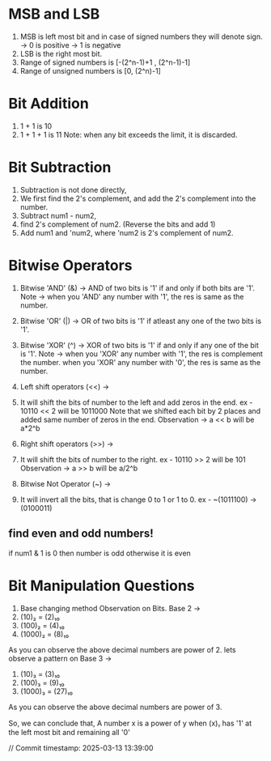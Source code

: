 # MSB and LSB
1. MSB is left most bit and in case of signed numbers they will denote sign.
-> 0 is positive
-> 1 is negative
2. LSB is the right most bit.
3. Range of signed numbers is [-(2^n-1)+1 , (2^n-1)-1]
4. Range of unsigned numbers is [0, (2^n)-1] 

# Bit Addition
1. 1 + 1 is 10
2. 1 + 1 + 1 is 11 
Note: when any bit exceeds the limit, it is discarded. 

# Bit Subtraction
1. Subtraction is not done directly,
2. We first find the 2's complement, and add the 2's complement into the number.
3. Subtract num1 - num2,
4. find 2's complement of num2. (Reverse the bits and add 1)
5. Add num1 and 'num2, where 'num2 is 2's complement of num2.

# Bitwise Operators
1. Bitwise 'AND' (&) -> AND of two bits is '1' if and only if both bits are '1'.
Note -> when you 'AND' any number with '1', the res is same as the number.

2. Bitwise 'OR' (|) -> OR of two bits is '1' if atleast any one of the two bits is '1'.

3. Bitwise 'XOR' (^) ->  XOR of two bits is '1' if and only if any one of the bit is '1'.
Note -> when you 'XOR' any number with '1', the res is complement the number.
when you 'XOR' any number with '0', the res is same as the number.

4. Left shift operators (<<) ->
1. It will shift the bits of number to the left and add zeros in the end.
ex - 
10110 << 2 will be 1011000
Note that we shifted each bit by 2 places and added same number of zeros in the end.
Observation -> a << b will be a*2^b

5. Right shift operators (>>) ->
1. It will shift the bits of number to the right.
ex - 
10110 >> 2 will be 101
Observation -> a >> b will be a/2^b

6. Bitwise Not Operator (~) ->
1. It will invert all the bits, that is change 0 to 1 or 1 to 0.
ex -
~(1011100) -> (0100011)































## find even and odd numbers!
if num1 & 1 is 0 then number is odd otherwise it is even


# Bit Manipulation Questions
1. Base changing method
Observation on Bits.
Base 2 -> 
1. (10)₂ = (2)₁₀
2. (100)₂ = (4)₁₀
3. (1000)₂ = (8)₁₀

As you can observe the above decimal numbers are power of 2.
lets observe a pattern on Base 3 ->
1. (10)₃ = (3)₁₀
2. (100)₃ = (9)₁₀
3. (1000)₃ = (27)₁₀

As you can observe the above decimal numbers are power of 3.

So, we can conclude that,
A number x is a power of y when (x)ᵧ has '1' at the left most bit and
remaining all '0'

// Commit timestamp: 2025-03-13 13:39:00